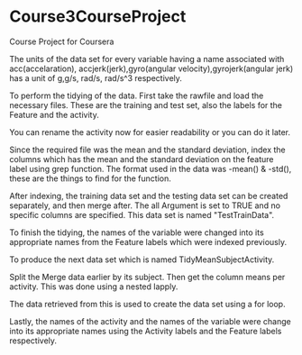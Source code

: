 # Course3CourseProject
Course Project for Coursera

The units of the data set for every variable having a name associated with acc(accelaration),
accjerk(jerk),gyro(angular velocity),gyrojerk(angular jerk) has a unit of g,g/s, rad/s, rad/s^3 respectively.

To perform the tidying of the data.
First take the rawfile and load the necessary files. These are the training and test set, also the labels for the Feature and the activity.

You can rename the activity now for easier readability or you can do it later.

Since the required file was the mean and the standard deviation, index the columns which has the mean and the standard deviation on the feature label using grep function.
The format used in the data was -mean() & -std(), these are the things to find for the function. 

After indexing, the training data set and the testing data set can be created separately, and then merge after. 
The all Argument is set to TRUE and no specific columns are specified. This data set is named "TestTrainData".

To finish the tidying, the names of the variable were changed into its appropriate names from the Feature labels which were indexed previously.

To produce the next data set which is named TidyMeanSubjectActivity.

Split the Merge data earlier by its subject. Then get the column means per activity. This was done using a nested lapply.

The data retrieved from this is used to create the data set using a for loop. 

Lastly, the names of the activity and the names of the variable were change into its appropriate names using the Activity labels and the Feature labels respectively.
